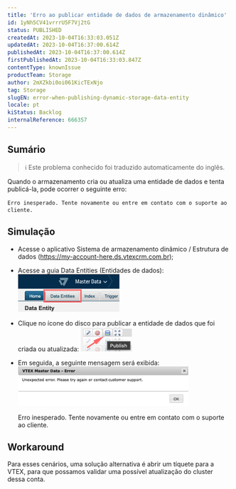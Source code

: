 ```yaml
---
title: 'Erro ao publicar entidade de dados de armazenamento dinâmico'
id: 1yNh5CV41vrrrU5F7Vj2tG
status: PUBLISHED
createdAt: 2023-10-04T16:33:03.051Z
updatedAt: 2023-10-04T16:37:00.614Z
publishedAt: 2023-10-04T16:37:00.614Z
firstPublishedAt: 2023-10-04T16:33:03.847Z
contentType: knownIssue
productTeam: Storage
author: 2mXZkbi0oi061KicTExNjo
tag: Storage
slugEN: error-when-publishing-dynamic-storage-data-entity
locale: pt
kiStatus: Backlog
internalReference: 666357
---
```


## Sumário

>ℹ️ Este problema conhecido foi traduzido automaticamente do inglês.


Quando o armazenamento cria ou atualiza uma entidade de dados e tenta publicá-la, pode ocorrer o seguinte erro:


    Erro inesperado. Tente novamente ou entre em contato com o suporte ao cliente.


## Simulação



- Acesse o aplicativo Sistema de armazenamento dinâmico / Estrutura de dados (https://my-account-here.ds.vtexcrm.com.br);
- Acesse a guia Data Entities (Entidades de dados):
 ![](https://raw.githubusercontent.com/vtexdocs/known-issues/refs/heads/main/docs/pt/known-issues/Storage/erro-ao-publicar-entidade-de-dados-de-armazenamento-dinamico_1.png)

- Clique no ícone do disco para publicar a entidade de dados que foi criada ou atualizada:
 ![](https://raw.githubusercontent.com/vtexdocs/known-issues/refs/heads/main/docs/pt/known-issues/Storage/erro-ao-publicar-entidade-de-dados-de-armazenamento-dinamico_2.png)

- Em seguida, a seguinte mensagem será exibida:
 ![](https://raw.githubusercontent.com/vtexdocs/known-issues/refs/heads/main/docs/pt/known-issues/Storage/erro-ao-publicar-entidade-de-dados-de-armazenamento-dinamico_3.png)

    Erro inesperado. Tente novamente ou entre em contato com o suporte ao cliente.




## Workaround


Para esses cenários, uma solução alternativa é abrir um tíquete para a VTEX, para que possamos validar uma possível atualização do cluster dessa conta.




